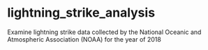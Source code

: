 # lightning_strike_analysis
Examine lightning strike data collected by the National Oceanic and Atmospheric Association (NOAA) for the year of 2018
